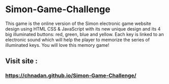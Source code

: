# Simon-Game-Challenge
This game is the online version of the Simon electronic game website design using HTML CSS & JavaScript with its new unique design and its 4 big illuminated buttons: red, green, blue and yellow. Each key is linked to an electronic sound which will help the player to memorize the series of illuminated keys. You will love this memory game!
## Visit site :
### https://chnadan.github.io/Simon-Game-Challenge/
